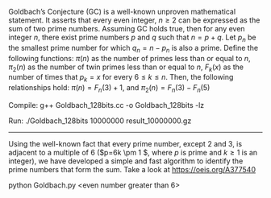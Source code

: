 Goldbach’s Conjecture (GC) is a well-known unproven mathematical statement. It asserts that every even integer,
 $n\geq 2$ can be expressed as the sum of two prime numbers. Assuming GC holds true, then for any even integer $n$, there exist prime 
 numbers $p$ and $q$ such that $n = p + q$. Let $p_n$ be the smallest prime number for which $q_n= n-p_n$ is also a prime. Define the following functions:
	$\pi(n)$ as the number of primes less than or equal to $n$, $\pi_2(n)$ as the number of twin primes less than or equal to $n$, $F_{k}(x)$ as the number of times that $p_k=x$ for every $6 \leq k \leq n$. Then, the following relationships hold: $\pi(n) = F_n(3)+1$, and $\pi_2(n) =F_n(3)-F_n(5)$

 Compile: g++ Goldbach_128bits.cc -o Goldbach_128bits -lz

 Run: ./Goldbach_128bits 10000000 result_10000000.gz
        




---------------------------------------------



Using the well-known fact that every prime number, except $2$ and $3$, is adjacent to a multiple of $6$ ($p=6k \pm 1 $, where $p$ is prime and $k \ge 1$ is an integer), we have developed a simple and fast algorithm to identify the prime numbers that form the sum. Take a look at https://oeis.org/A377540


python Goldbach.py <even number greater than 6>


